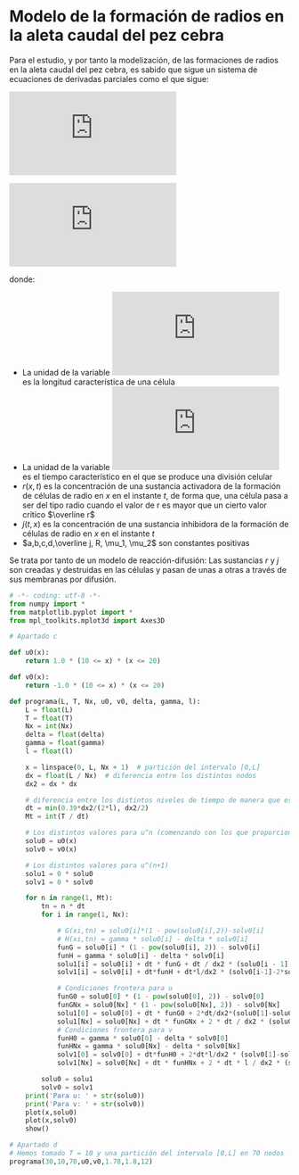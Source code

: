# Modelo de la formación de radios en la aleta caudal del pez cebra

Para el estudio, y por tanto la modelización, de las formaciones de radios en la aleta caudal del pez cebra, es sabido que sigue un sistema de ecuaciones de derivadas parciales como el que sigue:

![](http://latex.codecogs.com/gif.latex?%5Cfrac%7B%5Cpartial%20x%7D%7B%5Cpartial%20t%7D%20%3D%20a%28r-%5Coverline%20r%29%28R%5E2%20-%20%28r-%5Coverline%20r%29%5E2-b%28j-%5Coverline%20j%29%29%20&plus;%20%5Cmu_1%20%5Cfrac%7B%5Cpartial%5E2%20r%7D%7B%5Cpartial%20x%5E2%7D)

![](http://latex.codecogs.com/gif.latex?%5Cfrac%7B%5Cpartial%20j%7D%7B%5Cpartial%20t%7D%20%3D%20c%28r-%5Coverline%20r%29-d%28j-%5Coverline%20j%29%20&plus;%20%5Cmu_1%20%5Cfrac%7B%5Cpartial%5E2%20j%7D%7B%5Cpartial%20x%5E2%7D)

donde:

* La unidad de la variable ![](http://latex.codecogs.com/gif.latex?x) es la longitud característica de una célula
* La unidad de la variable ![](http://latex.codecogs.com/gif.latex?t) es el tiempo característico en el que se produce una división celular
* $r(x,t)$ es la concentración de una sustancia activadora de la formación de células de radio en $x$ en el instante $t$, de forma que, una célula pasa a ser del tipo radio cuando el valor de r es mayor que un cierto valor crítico $\overline r$
* $j(t,x)$ es la concentración de una sustancia inhibidora de la formación de células de radio en $x$ en el instante $t$
* $a,b,c,d,\overline j, R, \mu_1, \mu_2$ son constantes positivas

Se trata por tanto de un modelo de reacción-difusión: Las sustancias $r$ y $j$ son creadas y destruidas en las células y pasan de unas a otras a través de sus membranas por difusión.

```python
# -*- coding: utf-8 -*-
from numpy import *
from matplotlib.pyplot import *
from mpl_toolkits.mplot3d import Axes3D

# Apartado c

def u0(x):
    return 1.0 * (10 <= x) * (x <= 20)

def v0(x):
    return -1.0 * (10 <= x) * (x <= 20)

def programa(L, T, Nx, u0, v0, delta, gamma, l):
    L = float(L)
    T = float(T)
    Nx = int(Nx)
    delta = float(delta)
    gamma = float(gamma)
    l = float(l)

    x = linspace(0, L, Nx + 1)  # partición del intervalo [0,L]
    dx = float(L / Nx)  # diferencia entre los distintos nodos
    dx2 = dx * dx

    # diferencia entre los distintos niveles de tiempo de manera que esté bajo la condicion CFL y así sea consistente y estable
    dt = min(0.39*dx2/(2*l), dx2/2)
    Mt = int(T / dt)

    # Los distintos valores para u^n (comenzando con los que proporciona u(x,0), es decir u0(x) "u^0")
    solu0 = u0(x)
    solv0 = v0(x)

    # Los distintos valores para u^(n+1)
    solu1 = 0 * solu0
    solv1 = 0 * solv0

    for n in range(1, Mt):
        tn = n * dt
        for i in range(1, Nx):

            # G(xi,tn) = solu0[i]*(1 - pow(solu0[i],2))-solv0[i]
            # H(xi,tn) = gamma * solu0[i] - delta * solv0[i]
            funG = solu0[i] * (1 - pow(solu0[i], 2)) - solv0[i]
            funH = gamma * solu0[i] - delta * solv0[i]
            solu1[i] = solu0[i] + dt * funG + dt / dx2 * (solu0[i - 1] - 2 * solu0[i] + solu0[i + 1])
            solv1[i] = solv0[i] + dt*funH + dt*l/dx2 * (solv0[i-1]-2*solv0[i] + solv0[i+1])

            # Condiciones frontera para u
            funG0 = solu0[0] * (1 - pow(solu0[0], 2)) - solv0[0]
            funGNx = solu0[Nx] * (1 - pow(solu0[Nx], 2)) - solv0[Nx]
            solu1[0] = solu0[0] + dt * funG0 + 2*dt/dx2*(solu0[1]-solu0[0])
            solu1[Nx] = solu0[Nx] + dt * funGNx + 2 * dt / dx2 * (solu0[Nx-1] - solu0[Nx])
            # Condiciones frontera para v
            funH0 = gamma * solu0[0] - delta * solv0[0]
            funHNx = gamma * solu0[Nx] - delta * solv0[Nx]
            solv1[0] = solv0[0] + dt*funH0 + 2*dt*l/dx2 * (solv0[1]-solv0[0])
            solv1[Nx] = solv0[Nx] + dt * funHNx + 2 * dt * l / dx2 * (solv0[Nx-1] - solv0[Nx])

        solu0 = solu1
        solv0 = solv1
    print('Para u: ' + str(solu0))
    print('Para v: ' + str(solv0))
    plot(x,solu0)
    plot(x,solv0)
    show()

# Apartado d
# Hemos tomado T = 10 y una partición del intervalo [0,L] en 70 nodos
programa(30,10,70,u0,v0,1.78,1.8,12)

```


